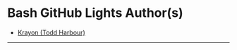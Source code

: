 # Bash GitHub Lights Author(s)

- [ Krayon (Todd Harbour) ](http://krayon.me/)

----
[//]: # ( vim: set ts=4 sw=4 et cindent tw=80 ai si syn=markdown ft=markdown: )

